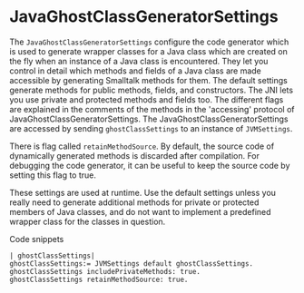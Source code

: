 # JavaGhostClassGeneratorSettings

The `JavaGhostClassGeneratorSettings` configure the code generator which is used to generate wrapper classes for a Java class which are created on the fly when an instance of a Java class is encountered. They let you control in detail which methods and fields of a Java class are made accessible by generating Smalltalk methods for them. The default settings generate methods for public methods, fields, and constructors. The JNI lets you use private and protected methods and fields too. The different flags are explained in the comments of the methods in the 'accessing' protocol of JavaGhostClassGeneratorSettings. The JavaGhostClassGeneratorSettings are accessed by sending `ghostClassSettings` to an instance of `JVMSettings`.

There is flag called `retainMethodSource`. By default, the source code of dynamically generated methods is discarded after compilation. For debugging the code generator, it can be useful to keep the source code by setting this flag to true.

These settings are used at runtime. Use the default settings unless you really need to generate additional methods for private or protected members of Java classes, and do not want to implement a predefined wrapper class for the classes in question.

Code snippets

```smalltalk
| ghostClassSettings|
ghostClassSettings:= JVMSettings default ghostClassSettings.
ghostClassSettings includePrivateMethods: true.
ghostClassSettings retainMethodSource: true.
```
